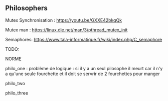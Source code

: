 ## Philosophers

Mutex Synchronisation :
https://youtu.be/GXXE42bkqQk

Mutex man :
https://linux.die.net/man/3/pthread_mutex_init

Semaphores:
https://www.tala-informatique.fr/wiki/index.php/C_semaphore

TODO:

NORME

philo_one : problème de logique : si il y a un seul pilosophe il meurt car il n'y a qu'une seule fourchette et il doit se servrir de 2 fourchettes pour manger

philo_two

philo_three
